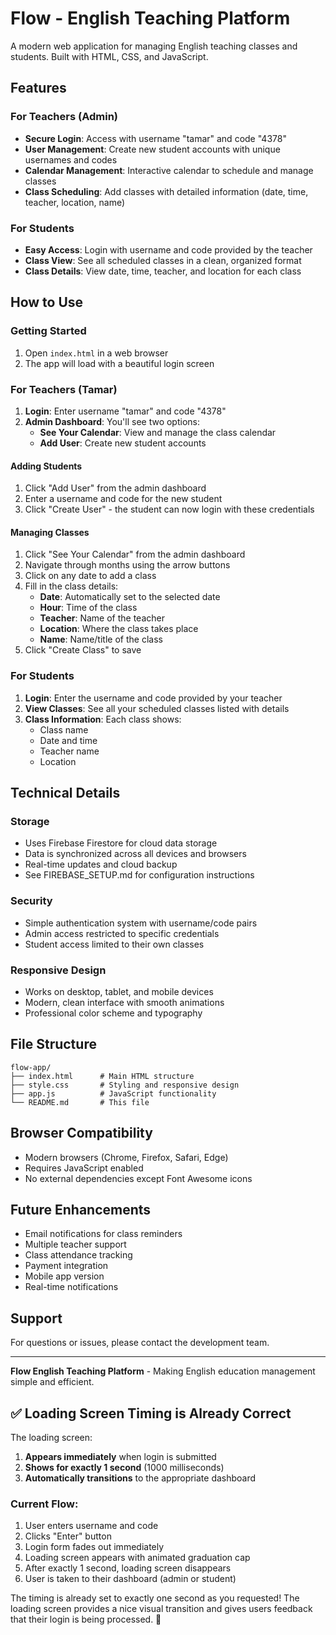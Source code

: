 # Flow - English Teaching Platform

A modern web application for managing English teaching classes and students. Built with HTML, CSS, and JavaScript.

## Features

### For Teachers (Admin)
- **Secure Login**: Access with username "tamar" and code "4378"
- **User Management**: Create new student accounts with unique usernames and codes
- **Calendar Management**: Interactive calendar to schedule and manage classes
- **Class Scheduling**: Add classes with detailed information (date, time, teacher, location, name)

### For Students
- **Easy Access**: Login with username and code provided by the teacher
- **Class View**: See all scheduled classes in a clean, organized format
- **Class Details**: View date, time, teacher, and location for each class

## How to Use

### Getting Started
1. Open `index.html` in a web browser
2. The app will load with a beautiful login screen

### For Teachers (Tamar)
1. **Login**: Enter username "tamar" and code "4378"
2. **Admin Dashboard**: You'll see two options:
   - **See Your Calendar**: View and manage the class calendar
   - **Add User**: Create new student accounts

#### Adding Students
1. Click "Add User" from the admin dashboard
2. Enter a username and code for the new student
3. Click "Create User" - the student can now login with these credentials

#### Managing Classes
1. Click "See Your Calendar" from the admin dashboard
2. Navigate through months using the arrow buttons
3. Click on any date to add a class
4. Fill in the class details:
   - **Date**: Automatically set to the selected date
   - **Hour**: Time of the class
   - **Teacher**: Name of the teacher
   - **Location**: Where the class takes place
   - **Name**: Name/title of the class
5. Click "Create Class" to save

### For Students
1. **Login**: Enter the username and code provided by your teacher
2. **View Classes**: See all your scheduled classes listed with details
3. **Class Information**: Each class shows:
   - Class name
   - Date and time
   - Teacher name
   - Location

## Technical Details

### Storage
- Uses Firebase Firestore for cloud data storage
- Data is synchronized across all devices and browsers
- Real-time updates and cloud backup
- See FIREBASE_SETUP.md for configuration instructions

### Security
- Simple authentication system with username/code pairs
- Admin access restricted to specific credentials
- Student access limited to their own classes

### Responsive Design
- Works on desktop, tablet, and mobile devices
- Modern, clean interface with smooth animations
- Professional color scheme and typography

## File Structure
```
flow-app/
├── index.html      # Main HTML structure
├── style.css       # Styling and responsive design
├── app.js          # JavaScript functionality
└── README.md       # This file
```

## Browser Compatibility
- Modern browsers (Chrome, Firefox, Safari, Edge)
- Requires JavaScript enabled
- No external dependencies except Font Awesome icons

## Future Enhancements
- Email notifications for class reminders
- Multiple teacher support
- Class attendance tracking
- Payment integration
- Mobile app version
- Real-time notifications

## Support
For questions or issues, please contact the development team.

---

**Flow English Teaching Platform** - Making English education management simple and efficient. 

## ✅ **Loading Screen Timing is Already Correct**

The loading screen:
1. **Appears immediately** when login is submitted
2. **Shows for exactly 1 second** (1000 milliseconds)
3. **Automatically transitions** to the appropriate dashboard

### **Current Flow:**
1. User enters username and code
2. Clicks "Enter" button
3. Login form fades out immediately
4. Loading screen appears with animated graduation cap
5. After exactly 1 second, loading screen disappears
6. User is taken to their dashboard (admin or student)

The timing is already set to exactly one second as you requested! The loading screen provides a nice visual transition and gives users feedback that their login is being processed. 🎉 